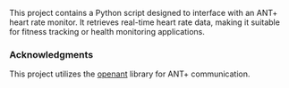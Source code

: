 This project contains a Python script designed to interface with an ANT+ heart rate monitor. It retrieves real-time heart rate data, making it suitable for fitness tracking or health monitoring applications.

### Acknowledgments

This project utilizes the [openant](https://github.com/Tigge/openant) library for ANT+ communication.